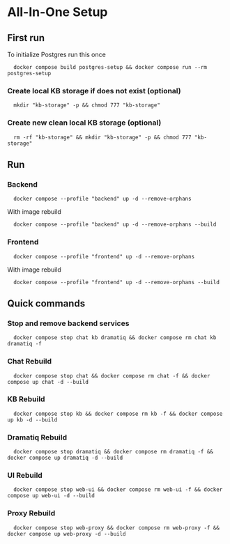 # All-In-One Setup

## First run
To initialize Postgres run this once
```shell
  docker compose build postgres-setup && docker compose run --rm postgres-setup
```


### Create local KB storage if does not exist (optional)
```shell
  mkdir "kb-storage" -p && chmod 777 "kb-storage"
```

### Create new clean local KB storage (optional)
```shell
  rm -rf "kb-storage" && mkdir "kb-storage" -p && chmod 777 "kb-storage"
```

## Run


### Backend
```shell
  docker compose --profile "backend" up -d --remove-orphans
```
With image rebuild
```shell
  docker compose --profile "backend" up -d --remove-orphans --build
```

### Frontend
```shell
  docker compose --profile "frontend" up -d --remove-orphans
```
With image rebuild
```shell
  docker compose --profile "frontend" up -d --remove-orphans --build
```
## Quick commands

### Stop and remove backend services
```shell
  docker compose stop chat kb dramatiq && docker compose rm chat kb dramatiq -f
```

### Chat Rebuild
```shell
  docker compose stop chat && docker compose rm chat -f && docker compose up chat -d --build 
```

### KB Rebuild
```shell
  docker compose stop kb && docker compose rm kb -f && docker compose up kb -d --build 
```

### Dramatiq Rebuild
```shell
  docker compose stop dramatiq && docker compose rm dramatiq -f && docker compose up dramatiq -d --build 
```

### UI Rebuild
```shell
  docker compose stop web-ui && docker compose rm web-ui -f && docker compose up web-ui -d --build 
```

### Proxy Rebuild
```shell
  docker compose stop web-proxy && docker compose rm web-proxy -f && docker compose up web-proxy -d --build 
```